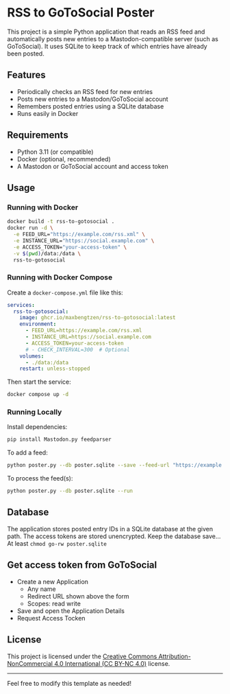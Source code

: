 # RSS to GoToSocial Poster

This project is a simple Python application that reads an RSS feed and automatically posts new entries to a Mastodon-compatible server (such as GoToSocial). It uses SQLite to keep track of which entries have already been posted.

## Features

- Periodically checks an RSS feed for new entries
- Posts new entries to a Mastodon/GoToSocial account
- Remembers posted entries using a SQLite database
- Runs easily in Docker

## Requirements

- Python 3.11 (or compatible)
- Docker (optional, recommended)
- A Mastodon or GoToSocial account and access token

## Usage

### Running with Docker

```sh
docker build -t rss-to-gotosocial .
docker run -d \
  -e FEED_URL="https://example.com/rss.xml" \
  -e INSTANCE_URL="https://social.example.com" \
  -e ACCESS_TOKEN="your-access-token" \
  -v $(pwd)/data:/data \
  rss-to-gotosocial
```

### Running with Docker Compose

Create a `docker-compose.yml` file like this:

```yaml
services:
  rss-to-gotosocial:
    image: ghcr.io/maxbengtzen/rss-to-gotosocial:latest
    environment:
      - FEED_URL=https://example.com/rss.xml
      - INSTANCE_URL=https://social.example.com
      - ACCESS_TOKEN=your-access-token
      # - CHECK_INTERVAL=300  # Optional
    volumes:
      - ./data:/data
    restart: unless-stopped
```

Then start the service:

```sh
docker compose up -d
```

### Running Locally

Install dependencies:

```sh
pip install Mastodon.py feedparser
```

To add a feed:

```sh
python poster.py --db poster.sqlite --save --feed-url "https://example.com/feed.rss" --instance-url "https://social.example.com" --access-token-promt
```

To process the feed(s):

```sh
python poster.py --db poster.sqlite --run
```

## Database

The application stores posted entry IDs in a SQLite database at the given path.
The access tokens are stored unencrypted. Keep the database save... At least `chmod go-rw poster.sqlite`

## Get access token from GoToSocial
- Create a new Application
  - Any name
  - Redirect URL shown above the form
  - Scopes: read write
- Save and open the Application Details
- Request Access Tocken

## License

This project is licensed under the [Creative Commons Attribution-NonCommercial 4.0 International (CC BY-NC 4.0)](LICENSE) license.

---

Feel free to modify this template as needed!
